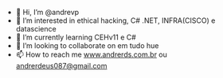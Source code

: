 - 👋 Hi, I’m @andrevp
- 👀 I’m interested in ethical hacking, C# .NET, INFRA(CISCO) e datascience
- 🌱 I’m currently learning CEHv11 e C#
- 💞️ I’m looking to collaborate on  em tudo hue
- 📫 How to reach me  www.andrerds.com.br ou andrerdeus087@gmail.com

